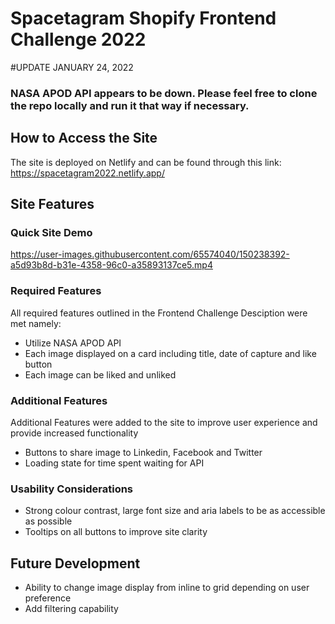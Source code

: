 # Spacetagram Shopify Frontend Challenge 2022

#UPDATE JANUARY 24, 2022
### NASA APOD API appears to be down. Please feel free to clone the repo locally and run it that way if necessary.
## How to Access the Site

The site is deployed on Netlify and can be found through this link: https://spacetagram2022.netlify.app/

## Site Features

### Quick Site Demo

https://user-images.githubusercontent.com/65574040/150238392-a5d93b8d-b31e-4358-96c0-a35893137ce5.mp4

### Required Features

All required features outlined in the Frontend Challenge Desciption were met namely:

- Utilize NASA APOD API
- Each image displayed on a card including title, date of capture and like button
- Each image can be liked and unliked

### Additional Features

Additional Features were added to the site to improve user experience and provide increased functionality

- Buttons to share image to Linkedin, Facebook and Twitter
- Loading state for time spent waiting for API

### Usability Considerations

- Strong colour contrast, large font size and aria labels to be as accessible as possible
- Tooltips on all buttons to improve site clarity

## Future Development

- Ability to change image display from inline to grid depending on user preference
- Add filtering capability
